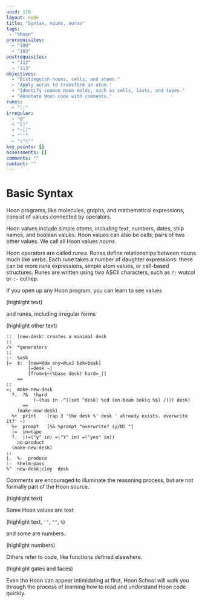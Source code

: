 ```yaml
---
uuid: 110
layout: node
title: "Syntax, nouns, auras"
tags:
 - "%hoon"
prerequisites:
  - "100"
  - "103"
postrequisites:
  - "112"
  - "113"
objectives:
  - "Distinguish nouns, cells, and atoms."
  - "Apply auras to transform an atom."
  - "Identify common Hoon molds, such as cells, lists, and tapes."
  - "Annotate Hoon code with comments."
runes:
  - "::"
irregular:
  - "@"
  - "[]"
  - "~[]"
  - "''"
  - "\"\""
key_points: []
assessments: []
comments: ""
content: ""
---
```


#   Basic Syntax

Hoon programs, like molecules, graphs, and mathematical expressions, consist of values connected by operators.

Hoon values include simple _atoms_, including text, numbers, dates, ship names, and boolean values.  Hoon values can also be _cells_, pairs of two other values.  We call all Hoon values _nouns_.

Hoon operators are called _runes_.  Runes define relationships between nouns much like verbs.  Each rune takes a number of daughter expressions:  these can be more rune expressions, simple atom values, or cell-based structures.  Runes are written using two ASCII characters, such as `?:` wutcol or `:-` colhep.

If you open up any Hoon program, you can learn to see values

(highlight text)

and runes, including irregular forms

(highlight other text)

```hoon
::  |new-desk: creates a minimal desk                                                                 
::
/+  *generators
::
:-  %ask
|=  $:  [now=@da eny=@uvJ bek=beak]
        [=desk ~]    
        [from=$~(%base desk) hard=_|]
    ==
::    
=;  make-new-desk
  ?.  ?&  !hard
          (~(has in .^((set ^desk) %cd (en-beam bek(q %$) /))) desk)
      ==  
    (make-new-desk)
  %+  print    (rap 3 'the desk %' desk ' already exists. overwrite it?' ~)
  %+  prompt   [%& %prompt "overwrite? (y/N) "]
  |=  in=tape
  ?.  |(=("y" in) =("Y" in) =("yes" in))
    no-product
  (make-new-desk)
::
|.  %-  produce
:-  %helm-pass
%^  new-desk:cloy  desk
```

Comments are encouraged to illuminate the reasoning process, but are not formally part of the Hoon source.

(highlight text)

Some Hoon values are text

(highlight text, `''`, `""`, `%`)

and some are numbers.

(highlight numbers)

Others refer to code, like functions defined elsewhere.

(highlight gates and faces)

Even tho Hoon can appear intimidating at first, Hoon School will walk you through the process of learning how to read and understand Hoon code quickly.
